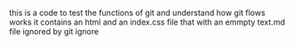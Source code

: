 this is a code to test the functions of git and understand how git flows works
it contains an html and an index.css file that with an emmpty text.md file ignored by git ignore

